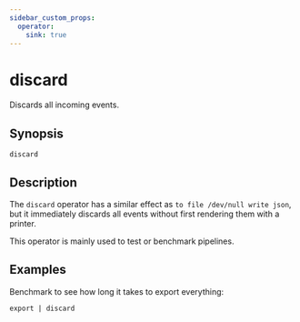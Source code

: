 ```yaml
---
sidebar_custom_props:
  operator:
    sink: true
---
```


# discard

Discards all incoming events.

## Synopsis

```
discard
```

## Description

The `discard` operator has a similar effect as `to file /dev/null write json`,
but it immediately discards all events without first rendering them with a
printer.

This operator is mainly used to test or benchmark pipelines.

## Examples

Benchmark to see how long it takes to export everything:

```
export | discard
```
